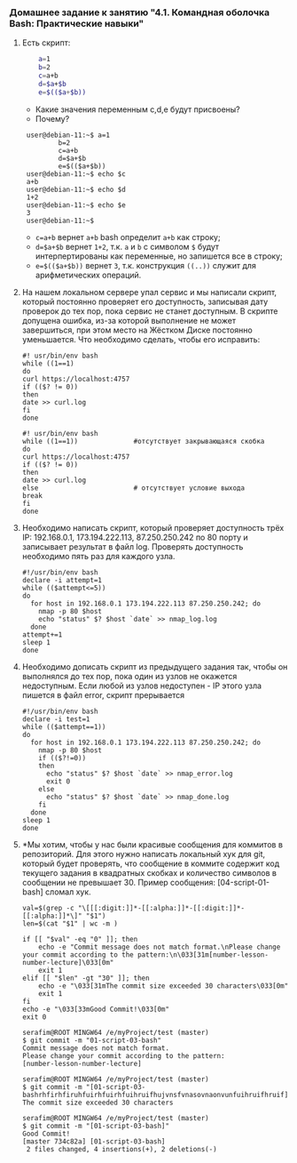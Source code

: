 ### Домашнее задание к занятию "4.1. Командная оболочка Bash: Практические навыки"

1. Есть скрипт:
    ```bash
        a=1
        b=2
        c=a+b
        d=$a+$b
        e=$(($a+$b))
    ```
      
    * Какие значения переменным c,d,e будут присвоены?
    * Почему?
    
   ```
    user@debian-11:~$ a=1
            b=2
            c=a+b
            d=$a+$b
            e=$(($a+$b))
    user@debian-11:~$ echo $c
    a+b
    user@debian-11:~$ echo $d
    1+2
    user@debian-11:~$ echo $e
    3
    user@debian-11:~$ 
    ```
    - `c=a+b` вернет `a+b` bash определит `a+b` как строку;
    - `d=$a+$b` вернет `1+2`, т.к. `a` и `b` с символом `$` будут интерпертированы как переменные, но запишется все в строку;
    - `e=$(($a+$b))` вернет `3`, т.к. конструкция `((..))` служит для арифметических операций.
    
2. На нашем локальном сервере упал сервис и мы написали скрипт, который постоянно проверяет его доступность, записывая дату проверок до тех пор, пока сервис не станет доступным. В скрипте допущена ошибка, из-за которой выполнение не может завершиться, при этом место на Жёстком Диске постоянно уменьшается. Что необходимо сделать, чтобы его исправить:
    ```
    #! usr/bin/env bash
    while ((1==1)
    do
    curl https://localhost:4757
    if (($? != 0))
    then
    date >> curl.log
    fi
    done
    ```

    ```
    #! usr/bin/env bash
    while ((1==1))              #отсутствует закрывающаяся скобка
    do
    curl https://localhost:4757
    if (($? != 0))
    then
    date >> curl.log
    else                        # отсутствует условие выхода
    break                     
    fi
    done
    ```
3. Необходимо написать скрипт, который проверяет доступность трёх IP: 192.168.0.1, 173.194.222.113, 87.250.250.242 по 80 порту и записывает результат в файл log. Проверять доступность необходимо пять раз для каждого узла.
    ```
    #!/usr/bin/env bash
    declare -i attempt=1
    while (($attempt<=5))
    do
      for host in 192.168.0.1 173.194.222.113 87.250.250.242; do
        nmap -p 80 $host
        echo "status" $? $host `date` >> nmap_log.log
      done
    attempt+=1
    sleep 1
    done
    ```
4. Необходимо дописать скрипт из предыдущего задания так, чтобы он выполнялся до тех пор, пока один из узлов не окажется недоступным. Если любой из узлов недоступен - IP этого узла пишется в файл error, скрипт прерывается
    
    ```
    #!/usr/bin/env bash
    declare -i test=1
    while (($attempt==1))
    do
      for host in 192.168.0.1 173.194.222.113 87.250.250.242; do
        nmap -p 80 $host
        if (($?!=0))
        then
          echo "status" $? $host `date` >> nmap_error.log
          exit 0
        else
          echo "status" $? $host `date` >> nmap_done.log
        fi
      done
    sleep 1
    done
    ```
5. *Мы хотим, чтобы у нас были красивые сообщения для коммитов в репозиторий. Для этого нужно написать локальный хук для git, который будет проверять, что сообщение в коммите содержит код текущего задания в квадратных скобках и количество символов в сообщении не превышает 30. Пример сообщения: [04-script-01-bash] сломал хук.
    ```
    val=$(grep -c "\[[[:digit:]]*-[[:alpha:]]*-[[:digit:]]*-[[:alpha:]]*\]" "$1")
    len=$(cat "$1" | wc -m )
    
    if [[ "$val" -eq "0" ]]; then 
        echo -e "Commit message does not match format.\nPlease change your commit according to the pattern:\n\033[31m[number-lesson-number-lecture]\033[0m"
        exit 1
    elif [[ "$len" -gt "30" ]]; then 
        echo -e "\033[31mThe commit size exceeded 30 characters\033[0m"
        exit 1
    fi
    echo -e "\033[33mGood Commit!\033[0m"
    exit 0
    ```
    ```
    serafim@ROOT MINGW64 /e/myProject/test (master)
    $ git commit -m "01-script-03-bash"
    Commit message does not match format.
    Please change your commit according to the pattern:
    [number-lesson-number-lecture]
    
    serafim@ROOT MINGW64 /e/myProject/test (master)
    $ git commit -m "[01-script-03-bashrhfirhfiruhfuirhfuirhfuihruifhujvnsfvnasovnaonvunfuihruifhruif]"
    The commit size exceeded 30 characters
    
    serafim@ROOT MINGW64 /e/myProject/test (master)
    $ git commit -m "[01-script-03-bash]"
    Good Commit!
    [master 734c82a] [01-script-03-bash]
     2 files changed, 4 insertions(+), 2 deletions(-)
    ```